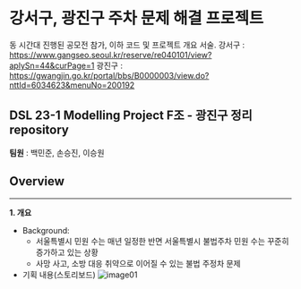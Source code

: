 # 강서구, 광진구 주차 문제 해결 프로젝트
동 시간대 진행된 공모전 참가, 이하 코드 및 프로젝트 개요 서술.
강서구 : https://www.gangseo.seoul.kr/reserve/re040101/view?aplySn=44&curPage=1
광진구 : https://gwangjin.go.kr/portal/bbs/B0000003/view.do?nttId=6034623&menuNo=200192
## DSL 23-1 Modelling Project F조 - 광진구 정리 repository
**팀원** : 백민준, 손승진, 이승원 


## Overview
---

**1. 개요**
- Background:
  - 서울특별시 민원 수는 매년 일정한 반면 서울특별시 불법주차 민원 수는 꾸준히 증가하고 있는 상황
  - 사망 사고, 소방 대응 취약으로 이어질 수 있는 불법 주정차 문제
- 기획 내용(스토리보드)
![image01](image01)
